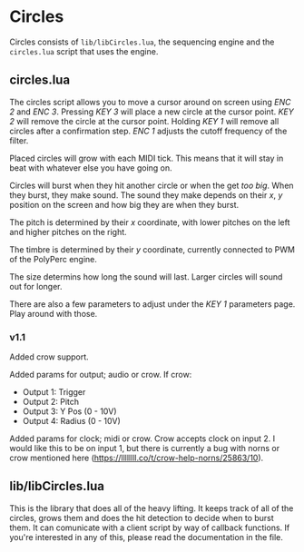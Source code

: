 # Circles
Circles consists of `lib/libCircles.lua`, the sequencing engine and the `circles.lua` script that uses the engine.

## circles.lua

The circles script allows you to move a cursor around on screen using _ENC 2_ and _ENC 3_. Pressing _KEY 3_ will place a new circle at the cursor point. _KEY 2_ will remove the circle at the cursor point. Holding _KEY 1_ will remove all circles after a confirmation step. _ENC 1_ adjusts the cutoff frequency of the filter.

Placed circles will grow with each MIDI tick. This means that it will stay in beat with whatever else you have going on.

Circles will burst when they hit another circle or when the get _too big_. When they burst, they make sound. The sound they make depends on their _x_, _y_ position on the screen and how big they are when they burst.

The pitch is determined by their _x_ coordinate, with lower pitches on the left and higher pitches on the right.

The timbre is determined by their _y_ coordinate, currently connected to PWM of the PolyPerc engine.

The size determins how long the sound will last. Larger circles will sound out for longer.

There are also a few parameters to adjust under the _KEY 1_ parameters page. Play around with those.

### v1.1
Added crow support.

Added params for output; audio or crow. If crow:
 - Output 1: Trigger
 - Output 2: Pitch
 - Output 3: Y Pos  (0 - 10V)
 - Output 4: Radius (0 - 10V)
 
Added params for clock; midi or crow. Crow accepts clock on input 2. I would like this to be on input 1, but there is currently a bug with norns or crow mentioned here (https://llllllll.co/t/crow-help-norns/25863/10).

## lib/libCircles.lua

This is the library that does all of the heavy lifting. It keeps track of all of the circles, grows them and does the hit detection to decide when to burst them. It can comunicate with a client script by way of callback functions. If you're interested in any of this, please read the documentation in the file.
